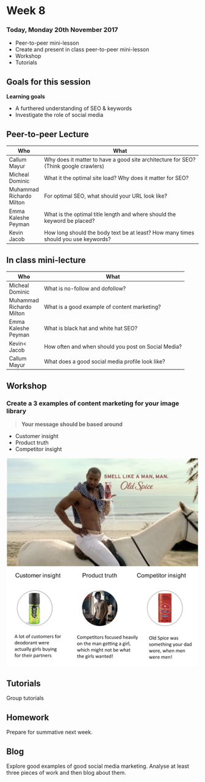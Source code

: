 # Week 8

### Today, Monday 20th November 2017

* Peer-to-peer mini-lesson
* Create and present in class peer-to-peer mini-lesson
* Workshop
* Tutorials

## Goals for this session

**Learning goals**

* A furthered understanding of SEO & keywords
* Investigate the role of social media

## Peer-to-peer Lecture


Who | What
--- | -----------
Callum<br>Mayur | Why does it matter to have a good site architecture for SEO? (Think google crawlers)
Micheal<br>Dominic | What it the optimal site load? Why does it matter for SEO?
Muhammad<br>Richardo<br>Milton  | For optimal SEO, what should your URL look like?
Emma<br>Kaleshe<br>Peyman | What is the optimal title length and where should the keyword be placed?
Kevin<br>Jacob | How long should the body text be at least? How many times should you use keywords?


## In class mini-lecture

Who | What
--- | -----------
Micheal<br>Dominic | What is no-follow and dofollow?
Muhammad<br>Richardo<br>Milton  | What is a good example of content marketing?
Emma<br>Kaleshe<br>Peyman | What is black hat and white hat SEO?
Kevin<<br>Jacob | How often and when should you post on Social Media?
Callum<br>Mayur | What does a good social media profile look like?

## Workshop

### Create a 3 examples of content marketing for your image library

> **Your message should be based around**

* Customer insight
* Product truth
* Competitor insight

![customerinsight1](assets/customerinsight1.png)
![customerinsight1](assets/customerinsight2.png)


## Tutorials

Group tutorials

## Homework

Prepare for summative next week.

## Blog

Explore good examples of good social media marketing. Analyse at least three pieces of work and then blog about them.
